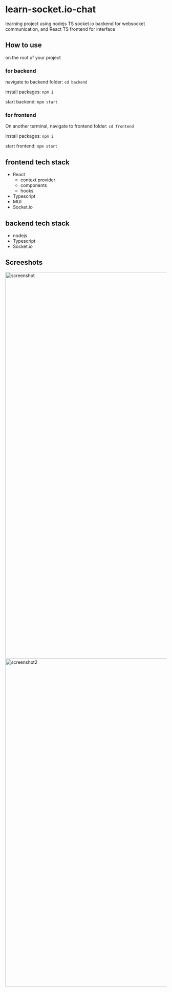 # learn-socket.io-chat
learning project using nodejs TS socket.io backend for websocket communication, and React TS frontend for interface

## How to use
on the root of your project

### for backend
navigate to backend folder: `cd backend`

install packages: `npm i`

start backend: `npm start`

### for frontend
On another terminal, navigate to frontend folder: `cd frontend`

install packages: `npm i`

start frontend: `npm start`




## frontend tech stack
+ React
  + context provider
  + components
  + hooks
+ Typescript
+ MUI
+ Socket.io

## backend tech stack
+ nodejs
+ Typescript
+ Socket.io

## Screeshots

<img width="1208" alt="screenshot" src="https://github.com/MohamadAtiye/learn-socket.io-chat/assets/28847741/0fbb2c89-ec6f-485a-ae35-e62b990ff6ee">

<img width="1024" alt="screenshot2" src="https://github.com/MohamadAtiye/learn-socket.io-chat/assets/28847741/44cfeba3-075f-4e65-b798-83c956c8d419">
